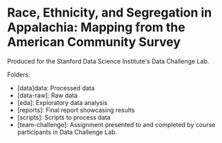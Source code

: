 # Race, Ethnicity, and Segregation in Appalachia: Mapping from the American Community Survey

Produced for the Stanford Data Science Institute's Data Challenge Lab. 

Folders: 

* [data]data: Processed data
* [data-raw]: Raw data
* [eda]: Exploratory data analysis
* [reports]: Final report showcasing results
* [scripts]: Scripts to process data
* [team-challenge]: Assignment presented to and completed by course participants in Data Challenge Lab.

